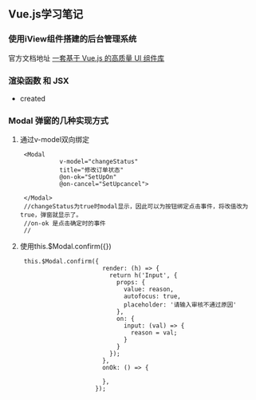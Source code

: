 ## Vue.js学习笔记
### 使用iView组件搭建的后台管理系统
官方文档地址 [一套基于 Vue.js 的高质量 UI 组件库](https://www.iviewui.com/)

### 渲染函数 和 JSX


- created
    
### Modal 弹窗的几种实现方式    
1. 通过v-model双向绑定
   
        <Modal
                  v-model="changeStatus"
                  title="修改订单状态"
                  @on-ok="SetUpOn"
                  @on-cancel="SetUpcancel">
                  
        </Modal>                
        //changeStatus为true时modal显示，因此可以为按钮绑定点击事件，将改值改为true，弹窗就显示了。
        //on-ok 是点击确定时的事件
        //
2. 使用this.$Modal.confirm({})   

        this.$Modal.confirm({
                              render: (h) => {
                                return h('Input', {
                                  props: {
                                    value: reason,
                                    autofocus: true,
                                    placeholder: '请输入审核不通过原因'
                                  },
                                  on: {
                                    input: (val) => {
                                      reason = val;
                                    }
                                  }
                                });
                              },
                              onOk: () => {
                                
                              },
                            });   